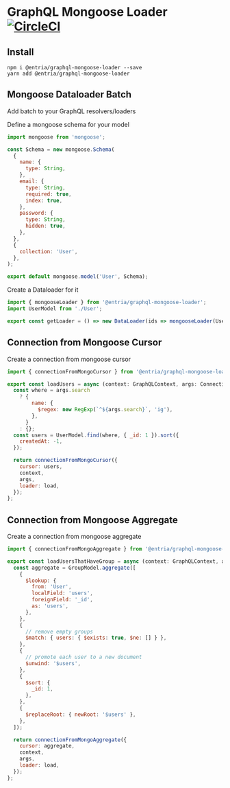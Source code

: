 # GraphQL Mongoose Loader [![CircleCI](https://circleci.com/gh/entria/graphql-mongoose-loader/tree/master.svg?style=svg)](https://circleci.com/gh/entria/graphql-mongoose-loader/tree/master)

## Install
```
npm i @entria/graphql-mongoose-loader --save
yarn add @entria/graphql-mongoose-loader
```

## Mongoose Dataloader Batch

Add batch to your GraphQL resolvers/loaders

Define a mongoose schema for your model
```jsx
import mongoose from 'mongoose';

const Schema = new mongoose.Schema(
  {
    name: {
      type: String,
    },
    email: {
      type: String,
      required: true,
      index: true,
    },
    password: {
      type: String,
      hidden: true,
    },
  },
  {
    collection: 'User',
  },
);

export default mongoose.model('User', Schema);
```

Create a Dataloader for it

```jsx
import { mongooseLoader } from '@entria/graphql-mongoose-loader';
import UserModel from './User';

export const getLoader = () => new DataLoader(ids => mongooseLoader(UserModel, ids));
```

## Connection from Mongoose Cursor

Create a connection from mongoose cursor

```jsx
import { connectionFromMongoCursor } from '@entria/graphql-mongoose-loader';

export const loadUsers = async (context: GraphQLContext, args: ConnectionArguments) => {
  const where = args.search
    ? {
        name: {
          $regex: new RegExp(`^${args.search}`, 'ig'),
        },
      }
    : {};
  const users = UserModel.find(where, { _id: 1 }).sort({
    createdAt: -1,
  });

  return connectionFromMongoCursor({
    cursor: users,
    context,
    args,
    loader: load,
  });
};
```

## Connection from Mongoose Aggregate

Create a connection from mongoose aggregate

```jsx
import { connectionFromMongoAggregate } from '@entria/graphql-mongoose-loader';

export const loadUsersThatHaveGroup = async (context: GraphQLContext, args: ConnectionArguments) => {
  const aggregate = GroupModel.aggregate([
    {
      $lookup: {
        from: 'User',
        localField: 'users',
        foreignField: '_id',
        as: 'users',
      },
    },
    {
      // remove empty groups
      $match: { users: { $exists: true, $ne: [] } },
    },
    {
      // promote each user to a new document
      $unwind: '$users',
    },
    {
      $sort: {
        _id: 1,
      },
    },
    {
      $replaceRoot: { newRoot: '$users' },
    },
  ]);

  return connectionFromMongoAggregate({
    cursor: aggregate,
    context,
    args,
    loader: load,
  });
};
```

